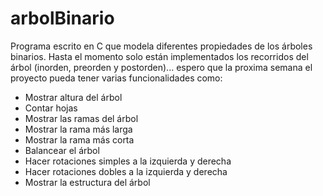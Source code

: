 arbolBinario
============

Programa escrito en C que modela diferentes propiedades de los árboles binarios. Hasta el momento solo están
implementados los recorridos del árbol (inorden, preorden y postorden)... espero que la proxima semana el 
proyecto pueda tener varias funcionalidades como:

- Mostrar altura del árbol
- Contar hojas
- Mostrar las ramas del árbol
- Mostrar la rama más larga
- Mostrar la rama más corta
- Balancear el árbol
- Hacer rotaciones simples a la izquierda y derecha
- Hacer rotaciones dobles a la izquierda y derecha
- Mostrar la estructura del árbol